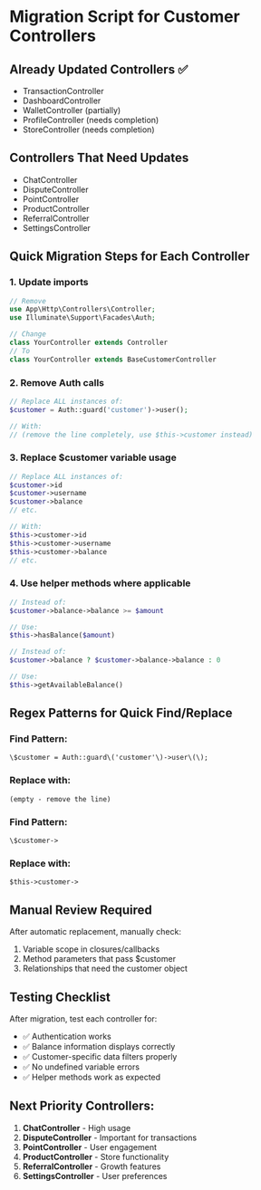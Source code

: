 # Migration Script for Customer Controllers

## Already Updated Controllers ✅
- TransactionController
- DashboardController  
- WalletController (partially)
- ProfileController (needs completion)
- StoreController (needs completion)

## Controllers That Need Updates
- ChatController
- DisputeController
- PointController
- ProductController
- ReferralController
- SettingsController

## Quick Migration Steps for Each Controller

### 1. Update imports
```php
// Remove
use App\Http\Controllers\Controller;
use Illuminate\Support\Facades\Auth;

// Change
class YourController extends Controller
// To
class YourController extends BaseCustomerController
```

### 2. Remove Auth calls
```php
// Replace ALL instances of:
$customer = Auth::guard('customer')->user();

// With:
// (remove the line completely, use $this->customer instead)
```

### 3. Replace $customer variable usage
```php
// Replace ALL instances of:
$customer->id
$customer->username
$customer->balance
// etc.

// With:
$this->customer->id
$this->customer->username
$this->customer->balance
// etc.
```

### 4. Use helper methods where applicable
```php
// Instead of:
$customer->balance->balance >= $amount

// Use:
$this->hasBalance($amount)

// Instead of:
$customer->balance ? $customer->balance->balance : 0

// Use:
$this->getAvailableBalance()
```

## Regex Patterns for Quick Find/Replace

### Find Pattern:
```regex
\$customer = Auth::guard\('customer'\)->user\(\);
```

### Replace with:
```
(empty - remove the line)
```

### Find Pattern:
```regex
\$customer->
```

### Replace with:
```
$this->customer->
```

## Manual Review Required
After automatic replacement, manually check:
1. Variable scope in closures/callbacks
2. Method parameters that pass $customer
3. Relationships that need the customer object

## Testing Checklist
After migration, test each controller for:
- ✅ Authentication works
- ✅ Balance information displays correctly  
- ✅ Customer-specific data filters properly
- ✅ No undefined variable errors
- ✅ Helper methods work as expected

## Next Priority Controllers:
1. **ChatController** - High usage
2. **DisputeController** - Important for transactions
3. **PointController** - User engagement
4. **ProductController** - Store functionality
5. **ReferralController** - Growth features
6. **SettingsController** - User preferences
